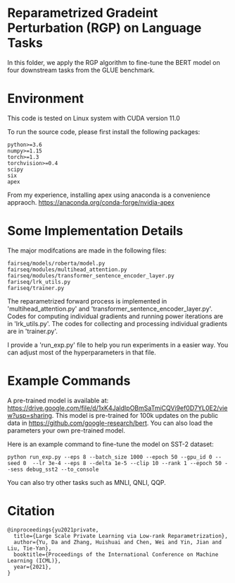 # Reparametrized Gradeint Perturbation (RGP) on Language Tasks
In this folder, we apply the RGP algorithm to fine-tune the BERT model on four downstream tasks from the GLUE benchmark.


# Environment
This code is tested on Linux system with CUDA version 11.0

To run the source code, please first install the following packages:

```
python>=3.6
numpy>=1.15
torch>=1.3
torchvision>=0.4
scipy
six
apex
```

From my experience, installing apex using anaconda is a convenience appraoch. https://anaconda.org/conda-forge/nvidia-apex


# Some Implementation Details

The major modifcations are made in the following files:
```
fairseq/models/roberta/model.py
fairseq/modules/multihead_attention.py
fairseq/modules/transformer_sentence_encoder_layer.py
fariseq/lrk_utils.py
fariseq/trainer.py
```
The reparametrized forward process is implemented in 'multihead_attention.py' and 'transformer_sentence_encoder_layer.py'. Codes for computing individual gradients and running power iterations are in 'lrk_utils.py'. The codes for collecting and processing individual gradients are in 'trainer.py'.

I provide a 'run_exp.py' file to help you run experiments in a easier way. You can adjust most of the hyperparameters in that file.




# Example Commands

A pre-trained model is available at: https://drive.google.com/file/d/1xK4JaldIpOBmSaTmiCQVi9ef0D7YL0E2/view?usp=sharing. This model is pre-trained for 100k updates on the public data in https://github.com/google-research/bert. You can also load the parameters your own pre-trained model.

Here is an example command to fine-tune the model on SST-2 dataset:
```
python run_exp.py --eps 8 --batch_size 1000 --epoch 50 --gpu_id 0 --seed 0  --lr 3e-4 --eps 8 --delta 1e-5 --clip 10 --rank 1 --epoch 50 --sess debug_sst2 --to_console
```

You can also try other tasks such as MNLI, QNLI, QQP.



# Citation

```
@inproceedings{yu2021private,
  title={Large Scale Private Learning via Low-rank Reparametrization},
  author={Yu, Da and Zhang, Huishuai and Chen, Wei and Yin, Jian and Liu, Tie-Yan},
  booktitle={Proceedings of the International Conference on Machine Learning (ICML)},
  year={2021},
}
```

